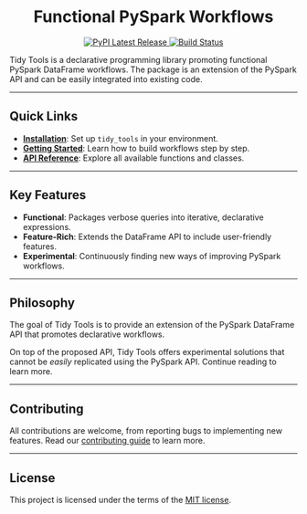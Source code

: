 <h1 style="text-align:center"><b>Functional PySpark Workflows</b></h1>
<div align="center">
  <!-- PyPI Latest Release -->
  <a href="https://pypi.org/project/tidy-tools/">
    <img src="https://img.shields.io/pypi/v/tidy-tools.svg" alt="PyPI Latest Release"/>
  </a>
  <!-- GitHub Actions Build Status -->
  <a href="https://github.com/lucas-nelson-uiuc/tidy_tools/actions">
    <img src="https://img.shields.io/github/actions/workflow/status/lucas-nelson-uiuc/tidy_tools/ci.yml?branch=main" alt="Build Status"/>
  </a>
</div>


Tidy Tools is a declarative programming library promoting functional PySpark DataFrame workflows.
The package is an extension of the PySpark API and can be easily integrated into existing code.

---

## Quick Links

- **[Installation](user-guide/installation.md)**: Set up `tidy_tools` in your environment.
- **[Getting Started](user-guide/getting-started.md)**: Learn how to build workflows step by step.
- **[API Reference](api/api-reference.md)**: Explore all available functions and classes.

---

## Key Features

- **Functional**: Packages verbose queries into iterative, declarative expressions.
- **Feature-Rich**: Extends the DataFrame API to include user-friendly features.
- **Experimental**: Continuously finding new ways of improving PySpark workflows.

---

## Philosophy

The goal of Tidy Tools is to provide an extension of the PySpark DataFrame API that promotes
declarative workflows.

On top of the proposed API, Tidy Tools offers experimental solutions that cannot be *easily*
replicated using the PySpark API. Continue reading to learn more.

---

## Contributing

All contributions are welcome, from reporting bugs to implementing new features. Read our
[contributing guide](development/contribution.md) to learn more.

---

## License

This project is licensed under the terms of the
[MIT license](https://github.com/lucas-nelson-uiuc/tidy_tools/LICENSE).

